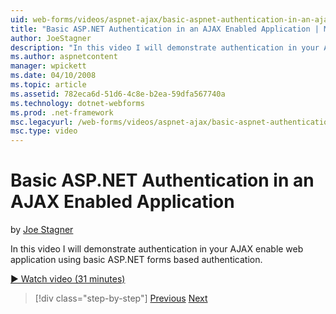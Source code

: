 ```yaml
---
uid: web-forms/videos/aspnet-ajax/basic-aspnet-authentication-in-an-ajax-enabled-application
title: "Basic ASP.NET Authentication in an AJAX Enabled Application | Microsoft Docs"
author: JoeStagner
description: "In this video I will demonstrate authentication in your AJAX enable web application using basic ASP.NET forms based authentication."
ms.author: aspnetcontent
manager: wpickett
ms.date: 04/10/2008
ms.topic: article
ms.assetid: 782eca6d-51d6-4c8e-b2ea-59dfa567740a
ms.technology: dotnet-webforms
ms.prod: .net-framework
msc.legacyurl: /web-forms/videos/aspnet-ajax/basic-aspnet-authentication-in-an-ajax-enabled-application
msc.type: video
---
```

Basic ASP.NET Authentication in an AJAX Enabled Application
====================
by [Joe Stagner](https://github.com/JoeStagner)

In this video I will demonstrate authentication in your AJAX enable web application using basic ASP.NET forms based authentication.

[&#9654; Watch video (31 minutes)](https://channel9.msdn.com/Blogs/ASP-NET-Site-Videos/basic-aspnet-authentication-in-an-ajax-enabled-application)

>[!div class="step-by-step"]
[Previous](implement-infinite-data-patterns-in-ajax.md)
[Next](how-to-dynamically-change-css-using-the-aspnet-ajax-updatepanel.md)

